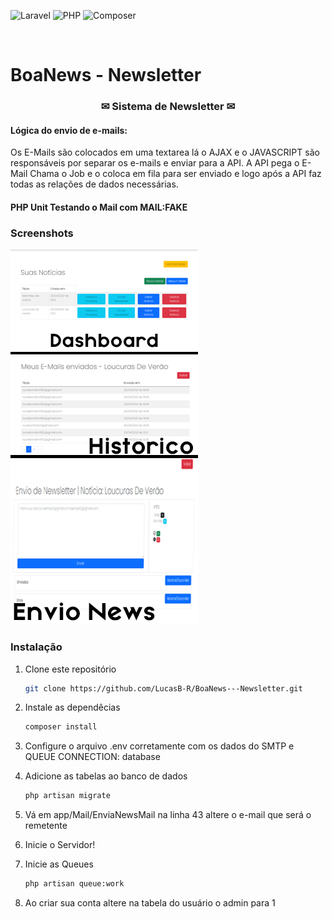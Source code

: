 ![Laravel][laravel-shield]
![PHP][php-shield]
![Composer][composer-shield]


<br />

# BoaNews - Newsletter

  <h3 align="center">✉ Sistema de Newsletter ✉</h3>

#### Lógica do envio de e-mails: 
Os E-Mails são colocados em uma textarea lá o AJAX e o JAVASCRIPT 
são responsáveis por separar os e-mails e enviar para a API.
A API pega o E-Mail Chama o Job e o coloca em fila para ser enviado e 
logo após a API faz todas as relações de dados necessárias.

#### PHP Unit Testando o Mail com MAIL:FAKE


### Screenshots
![Screenshot][Screenshot]


### Instalação

1. Clone este repositório
   ```sh
   git clone https://github.com/LucasB-R/BoaNews---Newsletter.git
   ```

2. Instale as dependêcias
   ```sh
   composer install
   ```

3. Configure o arquivo .env corretamente com os dados do SMTP e QUEUE CONNECTION: database

4. Adicione as tabelas ao banco de dados
   ```sh
   php artisan migrate
   ```

5. Vá em app/Mail/EnviaNewsMail na linha 43 altere o e-mail que será o remetente

6. Inicie o Servidor!

7. Inicie as Queues
   ```sh
   php artisan queue:work
   ```

8. Ao criar sua conta altere na tabela do usuário o admin para 1





[laravel-shield]: https://img.shields.io/badge/LARAVEL-v5.8.38-orange
[php-shield]: https://img.shields.io/badge/PHP-7.4.16-red
[composer-shield]: https://img.shields.io/badge/Composer-v2.0.9-red
[Screenshot]: /screenshots/screenshot.png
